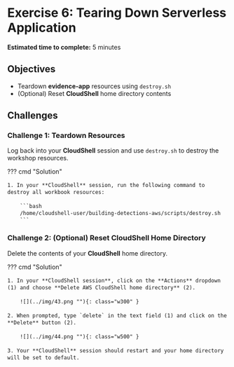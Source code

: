 # Exercise 6: Tearing Down Serverless Application

**Estimated time to complete:** 5 minutes

## Objectives

* Teardown **evidence-app** resources using `destroy.sh`
* (Optional) Reset **CloudShell** home directory contents

## Challenges

### Challenge 1: Teardown Resources

Log back into your **CloudShell** session and use `destroy.sh` to destroy the workshop resources.

??? cmd "Solution"

    1. In your **CloudShell** session, run the following command to destroy all workbook resources:

        ```bash
        /home/cloudshell-user/building-detections-aws/scripts/destroy.sh
        ```

### Challenge 2: (Optional) Reset CloudShell Home Directory

Delete the contents of your **CloudShell** home directory.

??? cmd "Solution"

    1. In your **CloudShell session**, click on the **Actions** dropdown (1) and choose **Delete AWS CloudShell home directory** (2).

        ![](../img/43.png ""){: class="w300" }

    2. When prompted, type `delete` in the text field (1) and click on the **Delete** button (2).

        ![](../img/44.png ""){: class="w500" }

    3. Your **CloudShell** session should restart and your home directory will be set to default.
